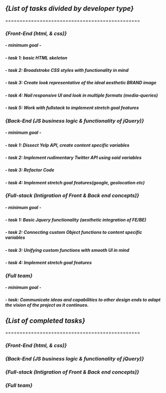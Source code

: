 ## _{List of tasks divided by developer type}_
===============================================
### _**{Front-End (html, & css)}**_

##### - minimum goal -
##### - task 1: basic HTML skeleton
##### - task 2: Broadstroke CSS styles with functionality in mind
##### - task 3: Create look representative of the ideal aesthetic BRAND image
##### - task 4: Nail responsive UI and look in multiple formats (media-queries)
##### - task 5: Work with fullstack to implement stretch goal features

### _**{Back-End (JS business logic & functionality of jQuery)}**_

##### - minimum goal -
##### - task 1: Dissect Yelp API, create content specific variables
##### - task 2: Implement rudimentary Twitter API using said variables
##### - task 3: Refactor Code
##### - task 4: Implement stretch goal features(google, geolocation etc)

### _**{Full-stack (Intigration of Front & Back end concepts)}**_

##### - minimum goal -
##### - task 1: Basic Jquery functionality (aesthetic integration of FE/BE)
##### - task 2: Connecting custom Object functions to content specific variables
##### - task 3: Unifying custom functions with smooth UI in mind
##### - task 4: Implement stretch goal features

### _**{Full team}**_

##### - minimum goal -
##### - task: Communicate ideas and capabilities to other design ends to adapt the vision of the project as it continues.


## _{List of completed tasks}_
===============================================
### _**{Front-End (html, & css)}**_


### _**{Back-End (JS business logic & functionality of jQuery)}**_


### _**{Full-stack (Intigration of Front & Back end concepts)}**_


### _**{Full team}**_
